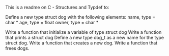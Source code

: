 This is a readme on C - Structures and Typdef to:

Define a new type struct dog with the following elements:
name, type = char * age, type = float owner, type = char *

Write a function that initialize a variable of type struct dog
Write a function that prints a struct dog
Define a new type dog_t as a new name for the type struct dog.
Write a function that creates a new dog.
Write a function that frees dogs.
